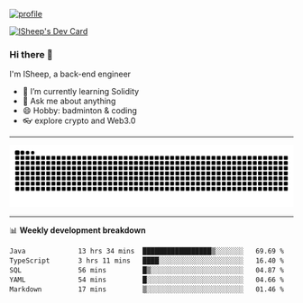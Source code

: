 [![profile](https://user-images.githubusercontent.com/54968314/208005045-e4b42f3b-833d-4242-bfcc-e764865553a2.svg)](https://www.calligrapher.ai/)

<a href="https://app.daily.dev/linziyang1106"><img src="https://api.daily.dev/devcards/v2/i4Spwx5Skx5FpTqWcwoit.png?r=kgx&type=wide" width="652" alt="ISheep's Dev Card"/></a>

### Hi there 🐏

I'm ISheep, a back-end engineer

- 🔭 I’m currently learning Solidity
- 💬 Ask me about anything
- 😄 Hobby: badminton & coding
- 👓 explore crypto and Web3.0

-------

![](https://raw.githubusercontent.com/ISheepp/ISheepp/output/github-contribution-grid-snake.svg)

-------

📊 **Weekly development breakdown**
<!--START_SECTION:waka-->

```txt
Java             13 hrs 34 mins  █████████████████▒░░░░░░░   69.69 %
TypeScript       3 hrs 11 mins   ████░░░░░░░░░░░░░░░░░░░░░   16.40 %
SQL              56 mins         █▒░░░░░░░░░░░░░░░░░░░░░░░   04.87 %
YAML             54 mins         █░░░░░░░░░░░░░░░░░░░░░░░░   04.66 %
Markdown         17 mins         ▒░░░░░░░░░░░░░░░░░░░░░░░░   01.46 %
```

<!--END_SECTION:waka-->
